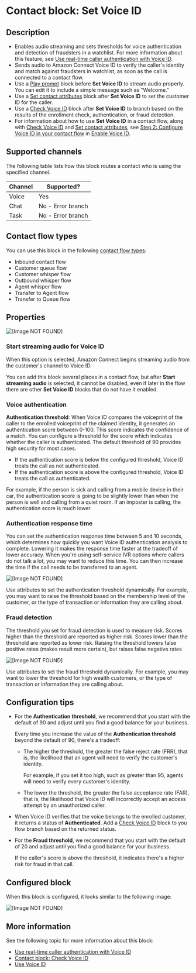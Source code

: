 # Contact block: Set Voice ID<a name="set-voice-id"></a>

## Description<a name="set-voice-id-description"></a>
+ Enables audio streaming and sets thresholds for voice authentication and detection of fraudsters in a watchlist\. For more information about this feature, see [Use real\-time caller authentication with Voice ID](voice-id.md)\.
+ Sends audio to Amazon Connect Voice ID to verify the caller's identity and match against fraudsters in watchlist, as soon as the call is connected to a contact flow\.
+ Use a [Play prompt](play.md) block before **Set Voice ID** to stream audio properly\. You can edit it to include a simple message such as "Welcome\."
+ Use a [Set contact attributes](set-contact-attributes.md) block after **Set Voice ID** to set the customer ID for the caller\.
+ Use a [Check Voice ID](check-voice-id.md) block after **Set Voice ID** to branch based on the results of the enrollment check, authentication, or fraud detection\. 
+ For information about how to use **Set Voice ID** in a contact flow, along with [Check Voice ID](check-voice-id.md) and [Set contact attributes](set-contact-attributes.md), see [Step 2: Configure Voice ID in your contact flow](enable-voiceid.md#enable-voiceid-step2) in [Enable Voice ID](enable-voiceid.md)\. 

## Supported channels<a name="set-security-channels"></a>

The following table lists how this block routes a contact who is using the specified channel\. 


| Channel | Supported? | 
| --- | --- | 
| Voice | Yes | 
| Chat | No \- Error branch | 
| Task | No \- Error branch | 

## Contact flow types<a name="set-voice-id-types"></a>

You can use this block in the following [contact flow types](create-contact-flow.md#contact-flow-types):
+ Inbound contact flow
+ Customer queue flow
+ Customer whisper flow
+ Outbound whisper flow
+ Agent whisper flow
+ Transfer to Agent flow
+ Transfer to Queue flow

## Properties<a name="set-voice-id-properties"></a>

![\[Image NOT FOUND\]](http://docs.aws.amazon.com/connect/latest/adminguide/images/set-voice-id-properties.png)

### Start streaming audio for Voice ID<a name="set-voice-id-properties-streaming-audio"></a>

When this option is selected, Amazon Connect begins streaming audio from the customer's channel to Voice ID\.

You can add this block several places in a contact flow, but after **Start streaming audio** is selected, it cannot be disabled, even if later in the flow there are other **Set Voice ID** blocks that do not have it enabled\.

### Voice authentication<a name="set-voice-id-properties-voice-authentication"></a>

**Authentication threshold**: When Voice ID compares the voiceprint of the caller to the enrolled voiceprint of the claimed identity, it generates an authentication score between 0\-100\. This score indicates the confidence of a match\. You can configure a threshold for the score which indicates whether the caller is authenticated\. The default threshold of 90 provides high security for most cases\. 
+ If the authentication score is below the configured threshold, Voice ID treats the call as not authenticated\.
+ If the authentication score is above the configured threshold, Voice ID treats the call as authenticated\.

For example, if the person is sick and calling from a mobile device in their car, the authentication score is going to be slightly lower than when the person is well and calling from a quiet room\. If an imposter is calling, the authentication score is much lower\.

### Authentication response time<a name="set-voice-id-properties-authentication-response-time"></a>

You can set the authentication response time between 5 and 10 seconds, which determines how quickly you want Voice ID authentication analysis to complete\. Lowering it makes the response time faster at the tradeoff of lower accuracy\. When you're using self\-service IVR options where callers do not talk a lot, you may want to reduce this time\. You can then increase the time if the call needs to be transferred to an agent\. 

![\[Image NOT FOUND\]](http://docs.aws.amazon.com/connect/latest/adminguide/images/set-voice-id-properties2.png)

Use attributes to set the authentication threshold dynamically\. For example, you may want to raise the threshold based on the membership level of the customer, or the type of transaction or information they are calling about\.

### Fraud detection<a name="set-voice-id-properties-fraud-detection"></a>

The threshold you set for fraud detection is used to measure risk\. Scores higher than the threshold are reported as higher risk\. Scores lower than the threshold are reported as lower risk\. Raising the threshold lowers false positive rates \(makes result more certain\), but raises false negative rates 

![\[Image NOT FOUND\]](http://docs.aws.amazon.com/connect/latest/adminguide/images/set-voice-id-properties3.png)

Use attributes to set the fraud threshold dynamically\. For example, you may want to lower the threshold for high wealth customers, or the type of transaction or information they are calling about\.

## Configuration tips<a name="set-voice-id-tips"></a>
+ For the **Authentication threshold**, we recommend that you start with the default of 90 and adjust until you find a good balance for your business\.

  Every time you increase the value of the **Authentication threshold** beyond the default of 90, there's a tradeoff: 
  + The higher the threshold, the greater the false reject rate \(FRR\), that is, the likelihood that an agent will need to verify the customer's identity\.

    For example, if you set it too high, such as greater than 95, agents will need to verify every customer's identity\.
  + The lower the threshold, the greater the false acceptance rate \(FAR\), that is, the likelihood that Voice ID will incorrectly accept an access attempt by an unauthorized caller\.
+ When Voice ID verifies that the voice belongs to the enrolled customer, it returns a status of **Authenticated**\. Add a [Check Voice ID](check-voice-id.md) block to you flow branch based on the returned status\.
+ For the **Fraud threshold**, we recommend that you start with the default of 20 and adjust until you find a good balance for your business\.

  If the caller's score is above the threshold, it indicates there's a higher risk for fraud in that call\.

## Configured block<a name="set-voice-id-configured"></a>

When this block is configured, it looks similar to the following image:

![\[Image NOT FOUND\]](http://docs.aws.amazon.com/connect/latest/adminguide/images/set-voice-id-configured.png)

## More information<a name="set-voice-id-more-info"></a>

See the following topic for more information about this block:
+ [Use real\-time caller authentication with Voice ID](voice-id.md)
+ [Contact block: Check Voice ID](check-voice-id.md)
+ [Use Voice ID](use-voiceid.md)